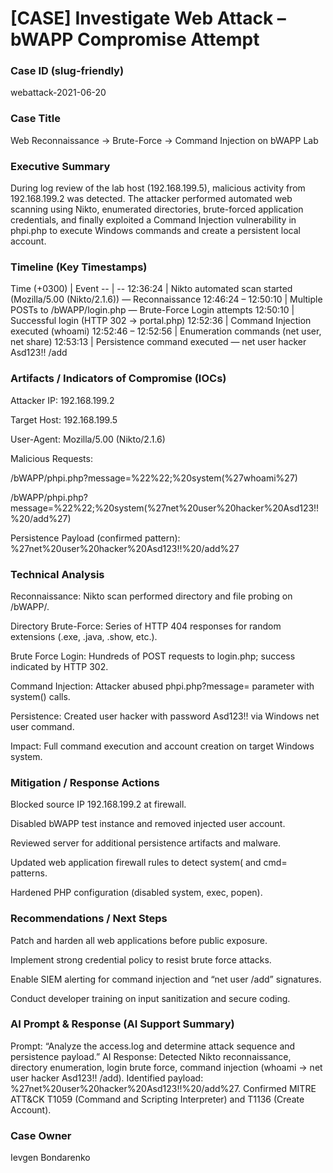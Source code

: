 # [CASE] Investigate Web Attack – bWAPP Compromise Attempt

### Case ID (slug-friendly)

webattack-2021-06-20

### Case Title

Web Reconnaissance → Brute-Force → Command Injection on bWAPP Lab

### Executive Summary

During log review of the lab host (192.168.199.5), malicious activity from 192.168.199.2 was detected.
The attacker performed automated web scanning using Nikto, enumerated directories, brute-forced application credentials, and finally exploited a Command Injection vulnerability in phpi.php to execute Windows commands and create a persistent local account.

### Timeline (Key Timestamps)

<html>
<body>
<!--StartFragment-->
Time (+0300) | Event
-- | --
12:36:24 | Nikto automated scan started (Mozilla/5.00 (Nikto/2.1.6)) — Reconnaissance
12:46:24 – 12:50:10 | Multiple POSTs to /bWAPP/login.php — Brute-Force Login attempts
12:50:10 | Successful login (HTTP 302 → portal.php)
12:52:36 | Command Injection executed (whoami)
12:52:46 – 12:52:56 | Enumeration commands (net user, net share)
12:53:13 | Persistence command executed — net user hacker Asd123!! /add

<!--EndFragment-->
</body>
</html>

### Artifacts / Indicators of Compromise (IOCs)

Attacker IP: 192.168.199.2

Target Host: 192.168.199.5

User-Agent: Mozilla/5.00 (Nikto/2.1.6)

Malicious Requests:

/bWAPP/phpi.php?message=%22%22;%20system(%27whoami%27)

/bWAPP/phpi.php?message=%22%22;%20system(%27net%20user%20hacker%20Asd123!!%20/add%27)

Persistence Payload (confirmed pattern):
%27net%20user%20hacker%20Asd123!!%20/add%27

### Technical Analysis

Reconnaissance: Nikto scan performed directory and file probing on /bWAPP/.

Directory Brute-Force: Series of HTTP 404 responses for random extensions (.exe, .java, .show, etc.).

Brute Force Login: Hundreds of POST requests to login.php; success indicated by HTTP 302.

Command Injection: Attacker abused phpi.php?message= parameter with system() calls.

Persistence: Created user hacker with password Asd123!! via Windows net user command.

Impact: Full command execution and account creation on target Windows system.

### Mitigation / Response Actions

Blocked source IP 192.168.199.2 at firewall.

Disabled bWAPP test instance and removed injected user account.

Reviewed server for additional persistence artifacts and malware.

Updated web application firewall rules to detect system( and cmd= patterns.

Hardened PHP configuration (disabled system, exec, popen).

### Recommendations / Next Steps

Patch and harden all web applications before public exposure.

Implement strong credential policy to resist brute force attacks.

Enable SIEM alerting for command injection and “net user /add” signatures.

Conduct developer training on input sanitization and secure coding.

### AI Prompt & Response (AI Support Summary)

Prompt: “Analyze the access.log and determine attack sequence and persistence payload.”
AI Response: Detected Nikto reconnaissance, directory enumeration, login brute force, command injection (whoami → net user hacker Asd123!! /add).
Identified payload: %27net%20user%20hacker%20Asd123!!%20/add%27.
Confirmed MITRE ATT&CK T1059 (Command and Scripting Interpreter) and T1136 (Create Account).

### Case Owner

Ievgen Bondarenko
